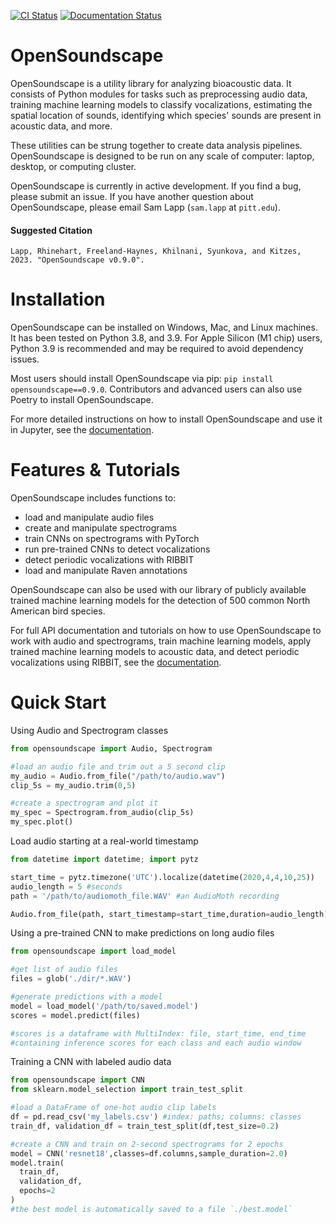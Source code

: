 [![CI Status](https://github.com/kitzeslab/opensoundscape/workflows/CI/badge.svg)](https://github.com/kitzeslab/opensoundscape/actions?query=workflow%3ACI)
[![Documentation Status](https://readthedocs.org/projects/opensoundscape/badge/?version=latest)](http://opensoundscape.org/en/latest/?badge=latest)

# OpenSoundscape

OpenSoundscape is a utility library for analyzing bioacoustic data. It consists of Python modules for tasks such as preprocessing audio data, training machine learning models to classify vocalizations, estimating the spatial location of sounds, identifying which species' sounds are present in acoustic data, and more.

These utilities can be strung together to create data analysis pipelines. OpenSoundscape is designed to be run on any scale of computer: laptop, desktop, or computing cluster.

OpenSoundscape is currently in active development. If you find a bug, please submit an issue. If you have another question about OpenSoundscape, please email Sam Lapp (`sam.lapp` at `pitt.edu`).


#### Suggested Citation
```
Lapp, Rhinehart, Freeland-Haynes, Khilnani, Syunkova, and Kitzes, 2023. "OpenSoundscape v0.9.0".
```

# Installation

OpenSoundscape can be installed on Windows, Mac, and Linux machines. It has been tested on Python 3.8, and 3.9. For Apple Silicon (M1 chip) users, Python 3.9 is recommended and may be required to avoid dependency issues.

Most users should install OpenSoundscape via pip: `pip install opensoundscape==0.9.0`. Contributors and advanced users can also use Poetry to install OpenSoundscape.

For more detailed instructions on how to install OpenSoundscape and use it in Jupyter, see the [documentation](http://opensoundscape.org).

# Features & Tutorials
OpenSoundscape includes functions to:
* load and manipulate audio files
* create and manipulate spectrograms
* train CNNs on spectrograms with PyTorch
* run pre-trained CNNs to detect vocalizations
* detect periodic vocalizations with RIBBIT
* load and manipulate Raven annotations

OpenSoundscape can also be used with our library of publicly available trained machine learning models for the detection of 500 common North American bird species.

For full API documentation and tutorials on how to use OpenSoundscape to work with audio and spectrograms, train machine learning models, apply trained machine learning models to acoustic data, and detect periodic vocalizations using RIBBIT, see the [documentation](http://opensoundscape.org).

# Quick Start

Using Audio and Spectrogram classes
```python
from opensoundscape import Audio, Spectrogram

#load an audio file and trim out a 5 second clip
my_audio = Audio.from_file("/path/to/audio.wav")
clip_5s = my_audio.trim(0,5)

#create a spectrogram and plot it
my_spec = Spectrogram.from_audio(clip_5s)
my_spec.plot()
```

Load audio starting at a real-world timestamp
```python
from datetime import datetime; import pytz

start_time = pytz.timezone('UTC').localize(datetime(2020,4,4,10,25))
audio_length = 5 #seconds  
path = '/path/to/audiomoth_file.WAV' #an AudioMoth recording

Audio.from_file(path, start_timestamp=start_time,duration=audio_length)
```

Using a pre-trained CNN to make predictions on long audio files
```python
from opensoundscape import load_model

#get list of audio files
files = glob('./dir/*.WAV')

#generate predictions with a model
model = load_model('/path/to/saved.model')
scores = model.predict(files)

#scores is a dataframe with MultiIndex: file, start_time, end_time
#containing inference scores for each class and each audio window
```

Training a CNN with labeled audio data
```python
from opensoundscape import CNN
from sklearn.model_selection import train_test_split

#load a DataFrame of one-hot audio clip labels
df = pd.read_csv('my_labels.csv') #index: paths; columns: classes
train_df, validation_df = train_test_split(df,test_size=0.2)

#create a CNN and train on 2-second spectrograms for 2 epochs
model = CNN('resnet18',classes=df.columns,sample_duration=2.0)
model.train(
  train_df,
  validation_df,
  epochs=2
)
#the best model is automatically saved to a file `./best.model`
```
